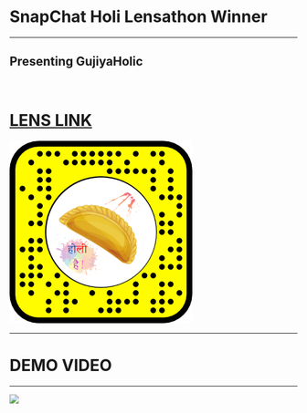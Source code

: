 # SnapChat Holi Lensathon Winner

---

## Presenting GujiyaHolic

<br>

# <a href="https://www.snapchat.com/unlock/?type=SNAPCODE&uuid=ebc39c772dc847b9b7739286c726567e&metadata=01">LENS LINK</a>

<img src="snapcode.png"/>

---

# DEMO VIDEO

---

<img src="snap2.gif" height="600px"/>
